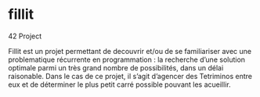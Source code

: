 # fillit

42 Project

Fillit est un projet permettant de decouvrir et/ou de se familiariser avec une problematique récurrente en programmation : la recherche d’une solution optimale parmi un très grand nombre de possibilités, dans un délai raisonable. Dans le cas de ce projet, il s’agit d’agencer des Tetriminos entre eux et de déterminer le plus petit carré possible pouvant les acueillir.
